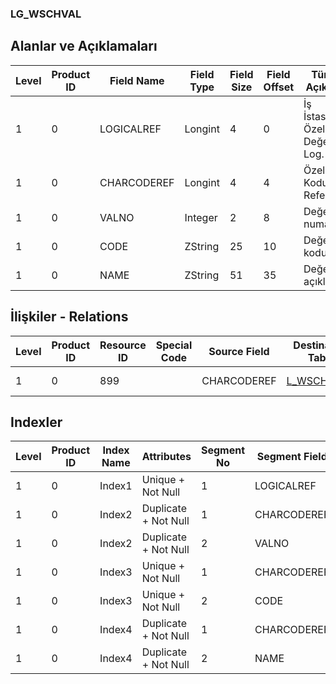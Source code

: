 ### LG_WSCHVAL

## Alanlar ve Açıklamaları

**Level**|**Product ID**|**Field Name**|**Field Type**|**Field Size**|**Field Offset**|**Türkçe Açıklama**|**Expression**
-----|-----|-----|-----|-----|-----|-----|-----
1|0|LOGICALREF|Longint|4|0|İş İstasyonu Özellik Değeri Log. Ref.|Workstation Characteristic Value Logical Reference
1|0|CHARCODEREF|Longint|4|4|Özellik Kodu Referansı|Characteristic Code Reference
1|0|VALNO|Integer|2|8|Değer numarası|Value Number
1|0|CODE|ZString|25|10|Değer kodu|Value Code
1|0|NAME|ZString|51|35|Değer açıklaması|Value Description

## İlişkiler - Relations

**Level**|**Product ID**|**Resource ID**|**Special Code**|**Source Field**|**Destination Table**|**Destination Field**|**Relation Type**|**Extra Condition**
-----|-----|-----|-----|-----|-----|-----|-----|-----
1|0|899||CHARCODEREF|[L_WSCHCODE](../LG_WSCHCODE "L_WSCHCODE")|LOGICALREF|one-to-one|

## Indexler

**Level**|**Product ID**|**Index Name**|**Attributes**|**Segment No**|**Segment Field**|**Sense**
-----|-----|-----|-----|-----|-----|-----
1|0|Index1|Unique + Not Null|1|LOGICALREF|Ascending
1|0|Index2|Duplicate + Not Null|1|CHARCODEREF|Ascending
1|0|Index2|Duplicate + Not Null|2|VALNO|Ascending
1|0|Index3|Unique + Not Null|1|CHARCODEREF|Ascending
1|0|Index3|Unique + Not Null|2|CODE|Ascending
1|0|Index4|Duplicate + Not Null|1|CHARCODEREF|Ascending
1|0|Index4|Duplicate + Not Null|2|NAME|Ascending
